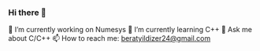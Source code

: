 ### Hi there 👋
🔭 I’m currently working on Numesys
🌱 I’m currently learning C++
💬 Ask me about C/C++
📫 How to reach me: beratyildizer24@gmail.com

<!--
**beratyildizer/beratyildizer** is a ✨ _special_ ✨ repository because its `README.md` (this file) appears on your GitHub profile.

Here are some ideas to get you started:

- 🔭 I’m currently working on Numesys
- 🌱 I’m currently learning C++
- 💬 Ask me about C/C++
- 📫 How to reach me: beratyildizer24@gmail.com
-->
